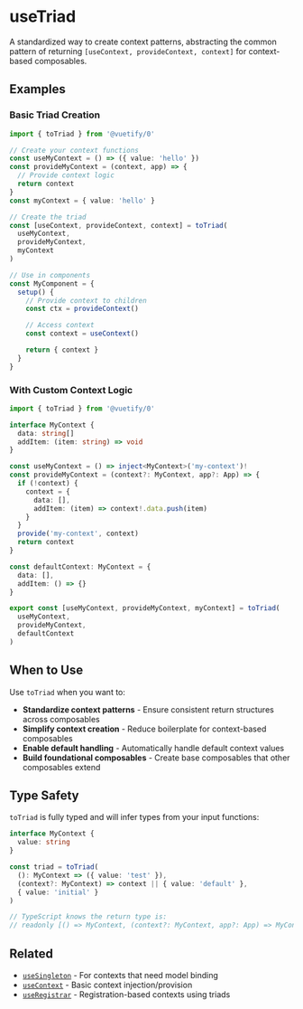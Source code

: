 # useTriad

A standardized way to create context patterns, abstracting the common pattern of returning `[useContext, provideContext, context]` for context-based composables.

## Examples

### Basic Triad Creation

```ts
import { toTriad } from '@vuetify/0'

// Create your context functions
const useMyContext = () => ({ value: 'hello' })
const provideMyContext = (context, app) => {
  // Provide context logic
  return context
}
const myContext = { value: 'hello' }

// Create the triad
const [useContext, provideContext, context] = toTriad(
  useMyContext,
  provideMyContext,
  myContext
)

// Use in components
const MyComponent = {
  setup() {
    // Provide context to children
    const ctx = provideContext()

    // Access context
    const context = useContext()

    return { context }
  }
}
```

### With Custom Context Logic

```ts
import { toTriad } from '@vuetify/0'

interface MyContext {
  data: string[]
  addItem: (item: string) => void
}

const useMyContext = () => inject<MyContext>('my-context')!
const provideMyContext = (context?: MyContext, app?: App) => {
  if (!context) {
    context = {
      data: [],
      addItem: (item) => context!.data.push(item)
    }
  }
  provide('my-context', context)
  return context
}

const defaultContext: MyContext = {
  data: [],
  addItem: () => {}
}

export const [useMyContext, provideMyContext, myContext] = toTriad(
  useMyContext,
  provideMyContext,
  defaultContext
)
```

## When to Use

Use `toTriad` when you want to:

- **Standardize context patterns** - Ensure consistent return structures across composables
- **Simplify context creation** - Reduce boilerplate for context-based composables
- **Enable default handling** - Automatically handle default context values
- **Build foundational composables** - Create base composables that other composables extend

## Type Safety

`toTriad` is fully typed and will infer types from your input functions:

```ts
interface MyContext {
  value: string
}

const triad = toTriad(
  (): MyContext => ({ value: 'test' }),
  (context?: MyContext) => context || { value: 'default' },
  { value: 'initial' }
)

// TypeScript knows the return type is:
// readonly [() => MyContext, (context?: MyContext, app?: App) => MyContext, MyContext]
```

## Related

- [`useSingleton`](./use-singleton.md) - For contexts that need model binding
- [`useContext`](./use-context.md) - Basic context injection/provision
- [`useRegistrar`](./use-registrar.md) - Registration-based contexts using triads
